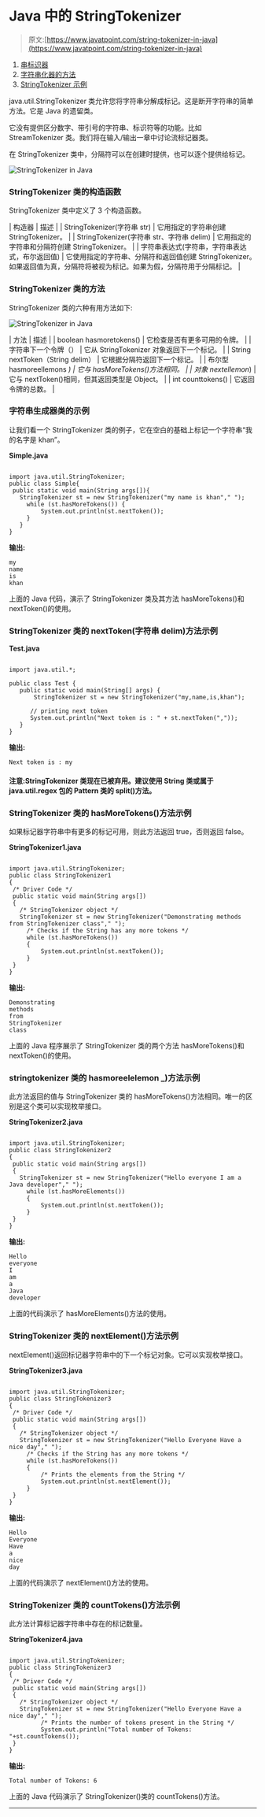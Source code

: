 # Java 中的 StringTokenizer

> 原文:[https://www.javatpoint.com/string-tokenizer-in-java](https://www.javatpoint.com/string-tokenizer-in-java)

1.  [串标识器](#StringTokenizer)
2.  [字符串化器的方法](#Methods)
3.  [StringTokenizer 示例](#Example)

java.util.StringTokenizer 类允许您将字符串分解成标记。这是断开字符串的简单方法。它是 Java 的遗留类。

它没有提供区分数字、带引号的字符串、标识符等的功能。比如 StreamTokenizer 类。我们将在输入/输出一章中讨论流标记器类。

在 StringTokenizer 类中，分隔符可以在创建时提供，也可以逐个提供给标记。

![StringTokenizer in Java](../Images/c86d00ffb638e5a3cc86f84f38a9c992.png)

### StringTokenizer 类的构造函数

StringTokenizer 类中定义了 3 个构造函数。

| 构造器 | 描述 |
| StringTokenizer(字符串 str) | 它用指定的字符串创建 StringTokenizer。 |
| StringTokenizer(字符串 str、字符串 delim) | 它用指定的字符串和分隔符创建 StringTokenizer。 |
| 字符串表达式(字符串，字符串表达式，布尔返回值) | 它使用指定的字符串、分隔符和返回值创建 StringTokenizer。如果返回值为真，分隔符将被视为标记。如果为假，分隔符用于分隔标记。 |

### StringTokenizer 类的方法

StringTokenizer 类的六种有用方法如下:

![StringTokenizer in Java](../Images/cd9bdce214be4b61cc582907ea42a102.png)

| 方法 | 描述 |
| boolean hasmoretokens() | 它检查是否有更多可用的令牌。 |
| 字符串下一个令牌（） | 它从 StringTokenizer 对象返回下一个标记。 |
| String nextToken（String delim） | 它根据分隔符返回下一个标记。 |
| 布尔型 hasmoreellemons _) | 它与 hasMoreTokens()方法相同。 |
| 对象 nextellemon_) | 它与 nextToken()相同，但其返回类型是 Object。 |
| int counttokens() | 它返回令牌的总数。 |

### 字符串生成器类的示例

让我们看一个 StringTokenizer 类的例子，它在空白的基础上标记一个字符串“我的名字是 khan”。

**Simple.java**

```

import java.util.StringTokenizer;
public class Simple{
 public static void main(String args[]){
   StringTokenizer st = new StringTokenizer("my name is khan"," ");
     while (st.hasMoreTokens()) {
         System.out.println(st.nextToken());
     }
   }
}

```

**输出:**

```
my
name
is
khan

```

上面的 Java 代码，演示了 StringTokenizer 类及其方法 hasMoreTokens()和 nextToken()的使用。

### StringTokenizer 类的 nextToken(字符串 delim)方法示例

**Test.java**

```

import java.util.*;

public class Test {
   public static void main(String[] args) {
       StringTokenizer st = new StringTokenizer("my,name,is,khan");

      // printing next token
      System.out.println("Next token is : " + st.nextToken(","));
   }    
}

```

**输出:**

```
Next token is : my

```

#### 注意:StringTokenizer 类现在已被弃用。建议使用 String 类或属于 java.util.regex 包的 Pattern 类的 split()方法。

### StringTokenizer 类的 hasMoreTokens()方法示例

如果标记器字符串中有更多的标记可用，则此方法返回 true，否则返回 false。

**StringTokenizer1.java**

```

import java.util.StringTokenizer;  
public class StringTokenizer1
{  
 /* Driver Code */
 public static void main(String args[])
 {  
   /* StringTokenizer object */
   StringTokenizer st = new StringTokenizer("Demonstrating methods from StringTokenizer class"," ");  
     /* Checks if the String has any more tokens */
     while (st.hasMoreTokens()) 
     {  
         System.out.println(st.nextToken());  
     }  
 }  
}

```

**输出:**

```
Demonstrating
methods
from
StringTokenizer
class

```

上面的 Java 程序展示了 StringTokenizer 类的两个方法 hasMoreTokens()和 nextToken()的使用。

### stringtokenizer 类的 hasmoreelelemon _)方法示例

此方法返回的值与 StringTokenizer 类的 hasMoreTokens()方法相同。唯一的区别是这个类可以实现枚举接口。

**StringTokenizer2.java**

```

import java.util.StringTokenizer;  
public class StringTokenizer2
{  
 public static void main(String args[])
 {  
   StringTokenizer st = new StringTokenizer("Hello everyone I am a Java developer"," ");  
     while (st.hasMoreElements()) 
     {  
         System.out.println(st.nextToken());  
     }  
 }  
}

```

**输出:**

```
Hello
everyone
I
am
a
Java
developer

```

上面的代码演示了 hasMoreElements()方法的使用。

### StringTokenizer 类的 nextElement()方法示例

nextElement()返回标记器字符串中的下一个标记对象。它可以实现枚举接口。

**StringTokenizer3.java**

```

import java.util.StringTokenizer;  
public class StringTokenizer3
{  
 /* Driver Code */
 public static void main(String args[])
 {  
   /* StringTokenizer object */
   StringTokenizer st = new StringTokenizer("Hello Everyone Have a nice day"," ");  
     /* Checks if the String has any more tokens */
     while (st.hasMoreTokens()) 
     {  
         /* Prints the elements from the String */
         System.out.println(st.nextElement());  
     }  
 }  
}

```

**输出:**

```
Hello
Everyone
Have
a
nice
day

```

上面的代码演示了 nextElement()方法的使用。

### StringTokenizer 类的 countTokens()方法示例

此方法计算标记器字符串中存在的标记数量。

**StringTokenizer4.java**

```

import java.util.StringTokenizer;  
public class StringTokenizer3
{  
 /* Driver Code */
 public static void main(String args[])
 {  
   /* StringTokenizer object */
   StringTokenizer st = new StringTokenizer("Hello Everyone Have a nice day"," ");  
         /* Prints the number of tokens present in the String */
         System.out.println("Total number of Tokens: "+st.countTokens());  
 }  
}

```

**输出:**

```
Total number of Tokens: 6

```

上面的 Java 代码演示了 StringTokenizer()类的 countTokens()方法。

* * *